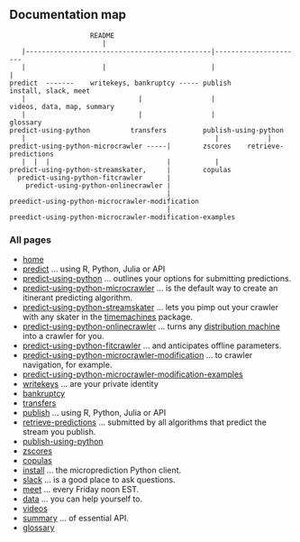 ## Documentation map

                        README
                           |
       |----------------------------------------------|----------------------
       |                   |                          |                     |
    predict  -------    writekeys, bankruptcy ----- publish             install, slack, meet
       |                            |                 |                videos, data, map, summary
       |                            |                 |                   glossary
    predict-using-python          transfers         publish-using-python
       |                                               |            |
    predict-using-python-microcrawler -----|        zscores    retrieve-predictions
       |  |  |                             |           |
    predict-using-python-streamskater,     |        copulas
      predict-using-python-fitcrawler      |
        predict-using-python-onlinecrawler |
                                           |
    preedict-using-python-microcrawler-modification
                                           | 
    preedict-using-python-microcrawler-modification-examples
    
       
### All pages 

- [home](https://microprediction.github.io/microprediction)
- [predict](https://microprediction.github.io/microprediction/predict.html) ... using R, Python, Julia or API
- [predict-using-python](https://microprediction.github.io/microprediction/predict-using-python.html) ... outlines your options for submitting predictions.
- [predict-using-python-microcrawler](https://microprediction.github.io/microprediction/predict-using-python-microcrawler.html) ... is the default way to create an itinerant predicting algorithm. 
- [predict-using-python-streamskater](https://microprediction.github.io/microprediction/predict-using-python-streamskater.html) ... lets you pimp out your crawler with any skater in the [timemachines](https://github.com/microprediction/timemachines) package. 
- [predict-using-python-onlinecrawler](https://microprediction.github.io/microprediction/predict-using-python-streamskater.html) ... turns any [distribution machine](https://github.com/microprediction/microprediction/blob/master/microprediction/univariate/distmachine.py) into a crawler for you.
- [predict-using-python-fitcrawler](https://microprediction.github.io/microprediction/predict-using-python-fitcrawler.html) ... and anticipates offline parameters.
- [predict-using-python-microcrawler-modification](https://microprediction.github.io/microprediction/predict-using-python-microcrawler-modification.html) ... to crawler navigation, for example.
- [predict-using-python-microcrawler-modification-examples](https://microprediction.github.io/microprediction/predict-using-python-microcrawler-modification-examples.html)
- [writekeys](https://microprediction.github.io/microprediction/writekeys.html) ... are your private identity
- [bankruptcy](https://microprediction.github.io/microprediction/bankruptcy.html)
- [transfers](https://microprediction.github.io/microprediction/transfers.html)
- [publish](https://microprediction.github.io/microprediction/publish.html) ... using R, Python, Julia or API
- [retrieve-predictions](https://microprediction.github.io/microprediction/retrieve-predictions.html) ... submitted by all algorithms that predict the stream you publish.
- [publish-using-python](https://microprediction.github.io/microprediction/publish-using-python.html)
- [zscores](https://microprediction.github.io/microprediction/zscores.html) 
- [copulas](https://microprediction.github.io/microprediction/copulas.html)
- [install](https://microprediction.github.io/microprediction/install.html) ... the microprediction Python client. 
- [slack](https://microprediction.github.io/microprediction/slack.html) ... is a good place to ask questions.
- [meet](https://microprediction.github.io/microprediction/meet.html) ... every Friday noon EST. 
- [data](https://microprediction.github.io/microprediction/data.html) ... you can help yourself to. 
- [videos](https://microprediction.github.io/microprediction/videos.html)
- [summary](https://microprediction.github.io/microprediction/summary.html) ... of essential API. 
- [glossary](https://microprediction.github.io/microprediction/glossary.html)
